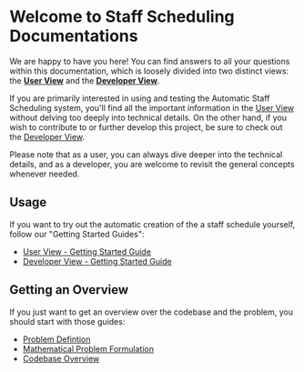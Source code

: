 # Welcome to Staff Scheduling Documentations

We are happy to have you here! You can find answers to all your questions within this documentation, which is loosely divided into two distinct views: the [**User View**](./user-view) and the [**Developer View**](./developer-view).

If you are primarily interested in using and testing the Automatic Staff Scheduling system, you'll find all the important information in the [User View](./user-view) without delving too deeply into technical details. On the other hand, if you wish to contribute to or further develop this project, be sure to check out the [Developer View](./developer-view).

Please note that as a user, you can always dive deeper into the technical details, and as a developer, you are welcome to revisit the general concepts whenever needed.

## Usage
If you want to try out the automatic creation of the a staff schedule yourself, follow our
"Getting Started Guides":

- [User View - Getting Started Guide](./user-view/getting-started-light-version)
- [Developer View - Getting Started Guide](./developer-view/getting-started-dev)

## Getting an Overview
If you just want to get an overview over the codebase and the problem,
you should start with those guides:

- [Problem Defintion](./user-view/problem-definition)
- [Mathematical Problem Formulation](./developer-view/mathematical-problem-formulation)
- [Codebase Overview](./developer-view/codebase-overview)
